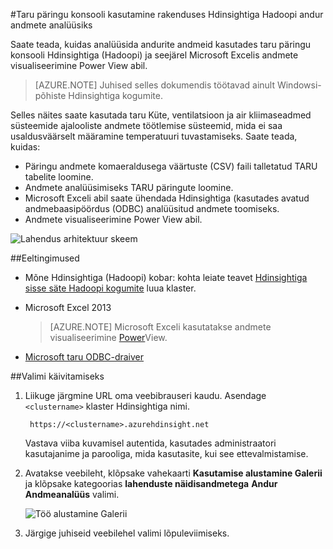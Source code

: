 <properties
    pageTitle="Andur analüüside taru ja Hadoopi abil | Microsoft Azure'i"
    description="Saate teada, kuidas analüüsida andurite andmeid kasutades taru päringu konsooli Hdinsightiga (Hadoopi) ja seejärel PowerView Microsoft Exceli andmete visualiseerimiseks."
    services="hdinsight"
    documentationCenter=""
    authors="Blackmist"
    manager="jhubbard"
    editor="cgronlun"
    tags="azure-portal"/>

<tags
    ms.service="hdinsight"
    ms.workload="big-data"
    ms.tgt_pltfrm="na"
    ms.devlang="na"
    ms.topic="article"
    ms.date="09/20/2016" 
    ms.author="larryfr"/>

#<a name="analyze-sensor-data-using-the-hive-query-console-on-hadoop-in-hdinsight"></a>Taru päringu konsooli kasutamine rakenduses Hdinsightiga Hadoopi andur andmete analüüsiks

Saate teada, kuidas analüüsida andurite andmeid kasutades taru päringu konsooli Hdinsightiga (Hadoopi) ja seejärel Microsoft Excelis andmete visualiseerimine Power View abil.

> [AZURE.NOTE] Juhised selles dokumendis töötavad ainult Windowsi-põhiste Hdinsightiga kogumite.

Selles näites saate kasutada taru Küte, ventilatsioon ja air kliimaseadmed süsteemide ajalooliste andmete töötlemise süsteemid, mida ei saa usaldusväärselt määramine temperatuuri tuvastamiseks. Saate teada, kuidas:

- Päringu andmete komaeraldusega väärtuste (CSV) faili talletatud TARU tabelite loomine.
- Andmete analüüsimiseks TARU päringute loomine.
- Microsoft Exceli abil saate ühendada Hdinsightiga (kasutades avatud andmebaasipöördus (ODBC) analüüsitud andmete toomiseks.
- Andmete visualiseerimine Power View abil.

![Lahendus arhitektuur skeem](./media/hdinsight-hive-analyze-sensor-data/hvac-architecture.png)

##<a name="prerequisites"></a>Eeltingimused

* Mõne Hdinsightiga (Hadoopi) kobar: kohta leiate teavet [Hdinsightiga sisse säte Hadoopi kogumite](hdinsight-provision-clusters.md) luua klaster.

* Microsoft Excel 2013

    > [AZURE.NOTE] Microsoft Exceli kasutatakse andmete visualiseerimine [Power](https://support.office.com/Article/Power-View-Explore-visualize-and-present-your-data-98268d31-97e2-42aa-a52b-a68cf460472e?ui=en-US&rs=en-US&ad=US)View.

* [Microsoft taru ODBC-draiver](http://www.microsoft.com/download/details.aspx?id=40886)

##<a name="to-run-the-sample"></a>Valimi käivitamiseks

1. Liikuge järgmine URL oma veebibrauseri kaudu. Asendage `<clustername>` klaster Hdinsightiga nimi.

        https://<clustername>.azurehdinsight.net

    Vastava viiba kuvamisel autentida, kasutades administraatori kasutajanime ja parooliga, mida kasutasite, kui see ettevalmistamise.

2. Avatakse veebileht, klõpsake vahekaarti **Kasutamise alustamine Galerii** ja klõpsake kategoorias **lahenduste näidisandmetega** **Andur Andmeanalüüs** valimi.

    ![Töö alustamine Galerii](./media/hdinsight-hive-analyze-sensor-data/getting-started-gallery.png)

3. Järgige juhiseid veebilehel valimi lõpuleviimiseks.
